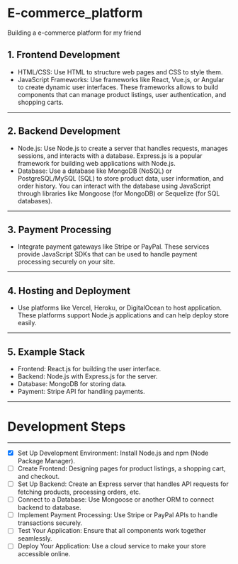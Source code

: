 # E-commerce_platform
Building a e-commerce platform for my friend

## 1. Frontend Development
* HTML/CSS: Use HTML to structure web pages and CSS to style them.
* JavaScript Frameworks: Use frameworks like React, Vue.js, or Angular to create dynamic user interfaces. These frameworks allows to build components that can manage product listings, user authentication, and shopping carts.
---
## 2. Backend Development
* Node.js: Use Node.js to create a server that handles requests, manages sessions, and interacts with a database. Express.js is a popular framework for building web applications with Node.js.
* Database: Use a database like MongoDB (NoSQL) or PostgreSQL/MySQL (SQL) to store product data, user information, and order history. You can interact with the database using JavaScript through libraries like Mongoose (for MongoDB) or Sequelize (for SQL databases).
---
## 3. Payment Processing
* Integrate payment gateways like Stripe or PayPal. These services provide JavaScript SDKs that can be used to handle payment processing securely on your site.
---
## 4. Hosting and Deployment
* Use platforms like Vercel, Heroku, or DigitalOcean to host application. These platforms support Node.js applications and can help deploy store easily.
---
## 5. Example Stack
* Frontend: React.js for building the user interface.
* Backend: Node.js with Express.js for the server.
* Database: MongoDB for storing data.
* Payment: Stripe API for handling payments.
---
# Development Steps
---
- [x] Set Up Development Environment: Install Node.js and npm (Node Package Manager).
- [ ] Create Frontend: Designing pages for product listings, a shopping cart, and checkout.
- [ ] Set Up Backend: Create an Express server that handles API requests for fetching products, processing orders, etc.
- [ ] Connect to a Database: Use Mongoose or another ORM to connect backend to database.
- [ ] Implement Payment Processing: Use Stripe or PayPal APIs to handle transactions securely.
- [ ] Test Your Application: Ensure that all components work together seamlessly.
- [ ] Deploy Your Application: Use a cloud service to make your store accessible online.

